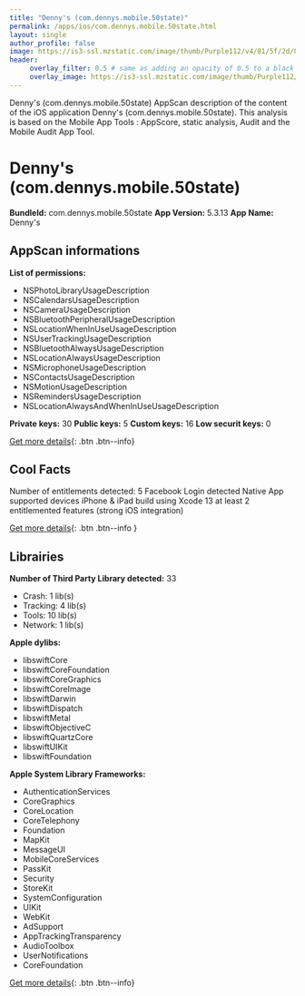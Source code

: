 ```yaml
---
title: "Denny's (com.dennys.mobile.50state)"
permalink: /apps/ios/com.dennys.mobile.50state.html
layout: single
author_profile: false
image: https://is3-ssl.mzstatic.com/image/thumb/Purple112/v4/81/5f/2d/815f2dd9-725c-91c4-e9e2-dce944350fad/AppIcon-0-0-1x_U007emarketing-0-0-0-7-0-0-sRGB-0-0-0-GLES2_U002c0-512MB-85-220-0-0.png/512x512bb.jpg
header: 
     overlay_filter: 0.5 # same as adding an opacity of 0.5 to a black background
     overlay_image: https://is3-ssl.mzstatic.com/image/thumb/Purple112/v4/81/5f/2d/815f2dd9-725c-91c4-e9e2-dce944350fad/AppIcon-0-0-1x_U007emarketing-0-0-0-7-0-0-sRGB-0-0-0-GLES2_U002c0-512MB-85-220-0-0.png/512x512bb.jpg
---
```

Denny's (com.dennys.mobile.50state) AppScan description of the content of the iOS application Denny's (com.dennys.mobile.50state). This analysis is based on the Mobile App Tools : AppScore, static analysis, Audit and the Mobile Audit App Tool.

# Denny's (com.dennys.mobile.50state)

**BundleId:** com.dennys.mobile.50state
**App Version:** 5.3.13
**App Name:** Denny's


## AppScan informations 

**List of permissions:** 
- NSPhotoLibraryUsageDescription
- NSCalendarsUsageDescription
- NSCameraUsageDescription
- NSBluetoothPeripheralUsageDescription
- NSLocationWhenInUseUsageDescription
- NSUserTrackingUsageDescription
- NSBluetoothAlwaysUsageDescription
- NSLocationAlwaysUsageDescription
- NSMicrophoneUsageDescription
- NSContactsUsageDescription
- NSMotionUsageDescription
- NSRemindersUsageDescription
- NSLocationAlwaysAndWhenInUseUsageDescription
  
  
**Private keys:** 30
**Public keys:** 5
**Custom keys:** 16
**Low securit keys:** 0
  
[Get more details](/pricing.html){: .btn .btn--info}

## Cool Facts

Number of entitlements detected: 5
Facebook Login detected
Native App
supported devices iPhone & iPad
build using Xcode 13
at least 2 entitlemented features (strong iOS integration)
  
[Get more details](/pricing.html){: .btn .btn--info }

## Librairies 
**Number of Third Party Library detected:** 33
- Crash: 1 lib(s)
- Tracking: 4 lib(s)
- Tools: 10 lib(s)
- Network: 1 lib(s)


**Apple dylibs:**
- libswiftCore
- libswiftCoreFoundation
- libswiftCoreGraphics
- libswiftCoreImage
- libswiftDarwin
- libswiftDispatch
- libswiftMetal
- libswiftObjectiveC
- libswiftQuartzCore
- libswiftUIKit
- libswiftFoundation


**Apple System Library Frameworks:**
- AuthenticationServices
- CoreGraphics
- CoreLocation
- CoreTelephony
- Foundation
- MapKit
- MessageUI
- MobileCoreServices
- PassKit
- Security
- StoreKit
- SystemConfiguration
- UIKit
- WebKit
- AdSupport
- AppTrackingTransparency
- AudioToolbox
- UserNotifications
- CoreFoundation


  
[Get more details](/pricing.html){: .btn .btn--info}

